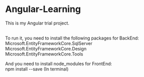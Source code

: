 # Angular-Learning
This is my Angular trial project.

<br>To run it, you need to install the following packages for BackEnd:
<br> Microsoft.EntityFrameworkCore.SqlServer
<br> Microsoft.EntityFrameworkCore.Design
<br> Microsoft.EntityFrameworkCore.Tools

And you need to install node_modules for FrontEnd:
<br> npm install --save (In terminal)
